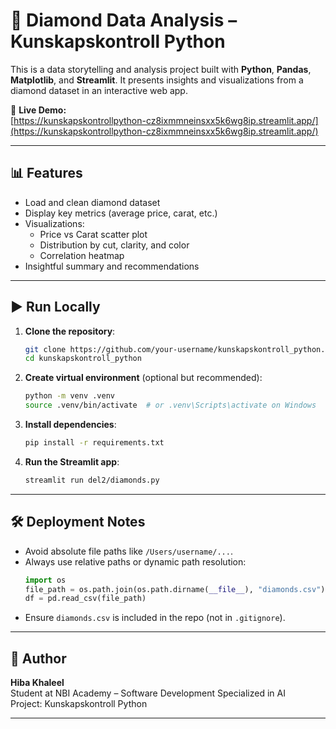 # 💎 Diamond Data Analysis – Kunskapskontroll Python

This is a data storytelling and analysis project built with **Python**, **Pandas**, **Matplotlib**, and **Streamlit**. It presents insights and visualizations from a diamond dataset in an interactive web app.

🚀 **Live Demo:**  
[https://kunskapskontrollpython-cz8ixmmneinsxx5k6wg8ip.streamlit.app/](https://kunskapskontrollpython-cz8ixmmneinsxx5k6wg8ip.streamlit.app/)

---

## 📊 Features

- Load and clean diamond dataset
- Display key metrics (average price, carat, etc.)
- Visualizations:
  - Price vs Carat scatter plot
  - Distribution by cut, clarity, and color
  - Correlation heatmap
- Insightful summary and recommendations

---

## ▶️ Run Locally

1. **Clone the repository**:
   ```bash
   git clone https://github.com/your-username/kunskapskontroll_python.git
   cd kunskapskontroll_python
   ```

2. **Create virtual environment** (optional but recommended):
   ```bash
   python -m venv .venv
   source .venv/bin/activate  # or .venv\Scripts\activate on Windows
   ```

3. **Install dependencies**:
   ```bash
   pip install -r requirements.txt
   ```

4. **Run the Streamlit app**:
   ```bash
   streamlit run del2/diamonds.py
   ```

---

## 🛠 Deployment Notes

- Avoid absolute file paths like `/Users/username/...`.
- Always use relative paths or dynamic path resolution:
  ```python
  import os
  file_path = os.path.join(os.path.dirname(__file__), "diamonds.csv")
  df = pd.read_csv(file_path)
  ```
- Ensure `diamonds.csv` is included in the repo (not in `.gitignore`).

---

## 🧠 Author

**Hiba Khaleel**  
Student at NBI Academy – Software Development Specialized in AI  
Project: Kunskapskontroll Python 

---
